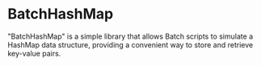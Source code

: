 # BatchHashMap
"BatchHashMap" is a simple library that allows Batch scripts to simulate a HashMap data structure, providing a convenient way to store and retrieve key-value pairs.

